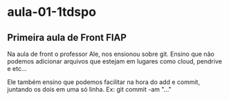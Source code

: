 # aula-01-1tdspo
## Primeira aula de Front FIAP


Na aula de front o professor Ale, nos ensionou sobre git. Ensino que não podemos adicionar arquivos que estejam em lugares como cloud, pendrive e etc... 

Ele também ensino que podemos facilitar na hora do add e commit, juntando os dois em uma só linha. Ex: git commit -am "..."